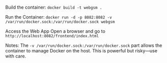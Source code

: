 Build the container:
	`docker build -t webgsm .`

Run the Container:
	`docker run -d -p 8082:8082 -v /var/run/docker.sock:/var/run/docker.sock webgsm`

Access the Web App
	Open a browser and go to `http://localhost:8082/frontend/index.html`

Notes:
	The `-v /var/run/docker.sock:/var/run/docker.sock` part allows the container to manage Docker on the host. This is powerful but risky—use with care.
